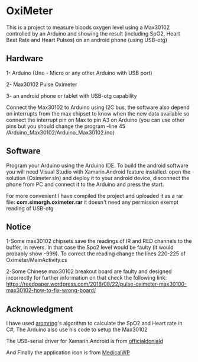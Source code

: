 
# OxiMeter
This is a project to measure bloods oxygen level using a Max30102 controlled by an Arduino and showing the result (including SpO2, Heart Beat Rate and Heart Pulses) on an android phone (using USB-otg)

## Hardware

1- Arduino (Uno - Micro or any other Arduino with USB port)

2- Max30102 Pulse Oximeter

3- an android phone or tablet with USB-otg capability

Connect the Max30102 to Arduino using I2C bus, the software also depend on interrupts from the max chipset to know when the new data available so connect the interrupt pin on Max to pin A3 on Arduino (you can use other pins but you should change the program -line 45 /Arduino_Max30102/Arduino_Max30102.ino)

## Software
Program your Arduino using the Arduino IDE. To build the android software you will need Visual Studio with  Xamarin.Android feature installed. open the solution (Oximeter.sln) and deploy it to your android device, disconnect the phone from PC and connect it to the Arduino and press the start.

For more convenient I have compiled the project and uploaded it as a rar file: **com.simorgh.oximeter.rar** it doesn't need any permission exempt reading of USB-otg

## Notice
1-Some max30102 chipsets save the readings of IR and RED channels to the buffer, in revers. In that case the Spo2 level would be faulty (it would probably show -999). To correct the reading change the lines 220-225 of Oximeter/MainActivity.cs

2-Some Chinese max30102 breakout board are faulty and designed incorrectly for further information on that check the following link:
https://reedpaper.wordpress.com/2018/08/22/pulse-oximeter-max30100-max30102-how-to-fix-wrong-board/

## Acknowledgment
I have used [aromring](https://github.com/aromring/MAX30102_by_RF)'s algorithm to calculate the SpO2 and Heart rate in C#, The Arduino also use his code to setup the Max30102

The USB-serial driver for Xamarin.Android is from [officialdoniald](https://github.com/officialdoniald/Xamarin.Android.SerialPort)

And Finally the application icon is from [MedicalWP](https://iconarchive.com/show/medical-icons-by-medicalwp/Cardiology-red-icon.html)
 

